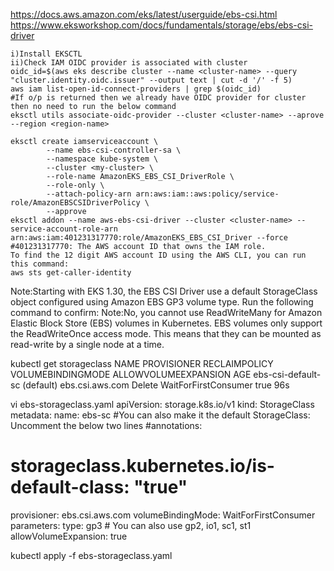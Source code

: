 https://docs.aws.amazon.com/eks/latest/userguide/ebs-csi.html
https://www.eksworkshop.com/docs/fundamentals/storage/ebs/ebs-csi-driver
```
i)Install EKSCTL
ii)Check IAM OIDC provider is associated with cluster
oidc_id=$(aws eks describe cluster --name <cluster-name> --query "cluster.identity.oidc.issuer" --output text | cut -d '/' -f 5)
aws iam list-open-id-connect-providers | grep $(oidc_id)
#If o/p is returned then we already have OIDC provider for cluster then no need to run the below command
eksctl utils associate-oidc-provider --cluster <cluster-name> --aprove --region <region-name>

eksctl create iamserviceaccount \
        --name ebs-csi-controller-sa \
        --namespace kube-system \
        --cluster <my-cluster> \
        --role-name AmazonEKS_EBS_CSI_DriverRole \
        --role-only \
        --attach-policy-arn arn:aws:iam::aws:policy/service-role/AmazonEBSCSIDriverPolicy \
        --approve
eksctl addon --name aws-ebs-csi-driver --cluster <cluster-name> --service-account-role-arn arn:aws:iam:401231317770:role/AmazonEKS_EBS_CSI_Driver --force
#401231317770: The AWS account ID that owns the IAM role.
To find the 12 digit AWS account ID using the AWS CLI, you can run this command:
aws sts get-caller-identity
```
Note:Starting with EKS 1.30, the EBS CSI Driver use a default StorageClass object configured using Amazon EBS GP3 volume type. Run the following command to confirm:
Note:No, you cannot use ReadWriteMany for Amazon Elastic Block Store (EBS) volumes in Kubernetes. EBS volumes only support the ReadWriteOnce access mode. This means that they can be mounted as read-write by a single node at a time.

kubectl get storageclass
NAME                           PROVISIONER             RECLAIMPOLICY   VOLUMEBINDINGMODE      ALLOWVOLUMEEXPANSION   AGE
ebs-csi-default-sc (default)   ebs.csi.aws.com         Delete          WaitForFirstConsumer   true                   96s

vi ebs-storageclass.yaml
apiVersion: storage.k8s.io/v1
kind: StorageClass
metadata:
  name: ebs-sc
  #You can also make it the default StorageClass: Uncomment the below two lines
  #annotations:
  #  storageclass.kubernetes.io/is-default-class: "true"
provisioner: ebs.csi.aws.com
volumeBindingMode: WaitForFirstConsumer
parameters:
  type: gp3   # You can also use gp2, io1, sc1, st1
allowVolumeExpansion: true

kubectl apply -f ebs-storageclass.yaml
```

